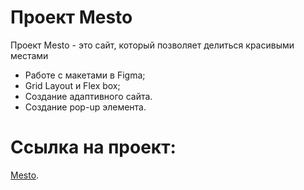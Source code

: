 # Проект Mesto

Проект Mesto - это сайт, который позволяет делиться красивыми местами 

* Работе с макетами в Figma;
* Grid Layout и Flex box;
* Создание адаптивного сайта.
* Создание pop-up элемента.

# Ссылка на проект:

[Mesto](https://danchick256256.github.io/project-mesto/).
